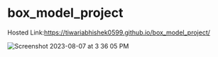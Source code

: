 # box_model_project
Hosted Link:https://tiwariabhishek0599.github.io/box_model_project/

![Screenshot 2023-08-07 at 3 36 05 PM](https://github.com/tiwariabhishek0599/box_model_project/assets/118967913/9843c60f-b6c4-43da-810a-598f766ea751)
